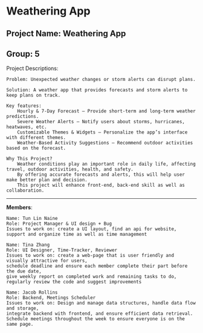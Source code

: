 # **Weathering App**

## **Project Name:** Weathering App  
## **Group:** 5  
Project Descriptions: 

    Problem: Unexpected weather changes or storm alerts can disrupt plans.
    
    Solution: A weather app that provides forecasts and storm alerts to keep plans on track.
    
    Key features:
        Hourly & 7-Day Forecast – Provide short-term and long-term weather predictions.
        Severe Weather Alerts – Notify users about storms, hurricanes, heatwaves, etc.
        Customizable Themes & Widgets – Personalize the app’s interface with different themes.
        Weather-Based Activity Suggestions – Recommend outdoor activities based on the forecast.
    
    Why This Project?
        Weather conditions play an important role in daily life, affecting travel, outdoor activities, health, and safety. 
        By offering accurate forecasts and alerts, this will help user make better plan and decision. 
        This project will enhance front-end, back-end skill as well as collaboration.
---

**Members**: 

    Name: Tun Lin Naine
    Role: Project Manager & UI design + Bug
    Issues to work on: create a UI layout, find an api for website, support and organize time as well as time management

    Name: Tina Zhang
    Role: UI Designer, Time-Tracker, Reviewer
    Issues to work on: create a web-page that is user friendly and visually attractive for users,
    schedule deadline and ensure each member complete their part before the due date,
    give weekly report on completed work and remaining tasks to do, regularly review the code and suggest improvements

    Name: Jacob Rollins
    Role: Backend, Meetings Scheduler
    Issues to work on: Design and manage data structures, handle data flow and storage, 
    integrate backend with frontend, and ensure efficient data retrieval. 
    Schedule meetings throughout the week to ensure everyone is on the same page.

    
